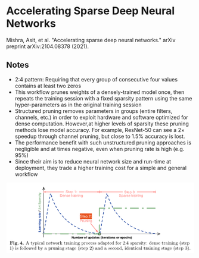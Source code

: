 # Accelerating Sparse Deep Neural Networks

Mishra, Asit, et al. "Accelerating sparse deep neural networks." arXiv preprint arXiv:2104.08378 (2021).

## Notes

* 2:4 pattern: Requiring that every group of consecutive four values contains at least two zeros
* This workflow prunes weights of a densely-trained model once, then repeats the training session with a fixed sparsity pattern using the same hyper-parameters as in the original training session
* Structured pruning removes parameters in groups (entire filters, channels, etc.) in order to exploit hardware and software optimized for dense computation. However,at higher levels of sparsity these pruning methods lose model accuracy. For example, ResNet-50 can see a 2× speedup through channel pruning, but close to 1.5% accuracy is lost.
* The performance benefit with such unstructured pruning approaches is negligible and at times negative, even when pruning rate is high (e.g. 95%)
* Since their aim is to reduce neural network size and run-time at deployment, they trade a higher training cost for a simple and general workflow

![Workflow](./figures/workflow.png)
